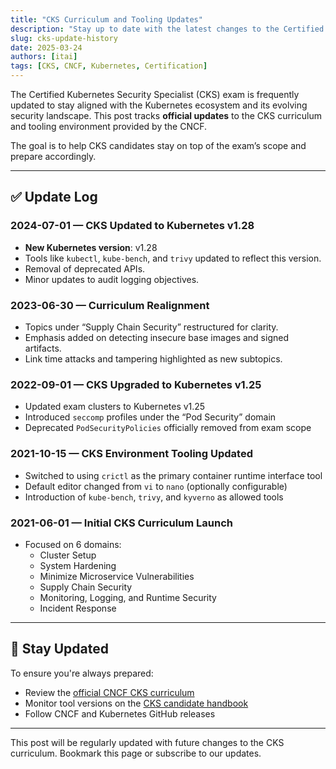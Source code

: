 ```yaml
---
title: "CKS Curriculum and Tooling Updates"
description: "Stay up to date with the latest changes to the Certified Kubernetes Security Specialist (CKS) exam curriculum and associated tools."
slug: cks-update-history
date: 2025-03-24
authors: [itai]
tags: [CKS, CNCF, Kubernetes, Certification]
---
```


The Certified Kubernetes Security Specialist (CKS) exam is frequently updated to stay aligned with the Kubernetes ecosystem and its evolving security landscape. <!-- truncate -->
This post tracks **official updates** to the CKS curriculum and tooling environment provided by the CNCF.

The goal is to help CKS candidates stay on top of the exam’s scope and prepare accordingly.

---

## ✅ Update Log

### 2024-07-01 — **CKS Updated to Kubernetes v1.28**

- **New Kubernetes version**: v1.28
- Tools like `kubectl`, `kube-bench`, and `trivy` updated to reflect this version.
- Removal of deprecated APIs.
- Minor updates to audit logging objectives.

### 2023-06-30 — **Curriculum Realignment**

- Topics under “Supply Chain Security” restructured for clarity.
- Emphasis added on detecting insecure base images and signed artifacts.
- Link time attacks and tampering highlighted as new subtopics.

### 2022-09-01 — **CKS Upgraded to Kubernetes v1.25**

- Updated exam clusters to Kubernetes v1.25
- Introduced `seccomp` profiles under the “Pod Security” domain
- Deprecated `PodSecurityPolicies` officially removed from exam scope

### 2021-10-15 — **CKS Environment Tooling Updated**

- Switched to using `crictl` as the primary container runtime interface tool
- Default editor changed from `vi` to `nano` (optionally configurable)
- Introduction of `kube-bench`, `trivy`, and `kyverno` as allowed tools

### 2021-06-01 — **Initial CKS Curriculum Launch**

- Focused on 6 domains:
  - Cluster Setup
  - System Hardening
  - Minimize Microservice Vulnerabilities
  - Supply Chain Security
  - Monitoring, Logging, and Runtime Security
  - Incident Response

---

## 🔁 Stay Updated

To ensure you're always prepared:

- Review the [official CNCF CKS curriculum](https://training.linuxfoundation.org/certification/certified-kubernetes-security-specialist-cks/)
- Monitor tool versions on the [CKS candidate handbook](https://docs.linuxfoundation.org/tc-docs/certification/tips-cks)
- Follow CNCF and Kubernetes GitHub releases

---

This post will be regularly updated with future changes to the CKS curriculum. Bookmark this page or subscribe to our updates.
